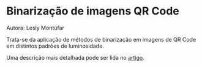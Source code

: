 # Binarização de imagens QR Code

Autora: Lesly Montúfar

Trata-se da aplicação de métodos de binarização em imagens de QR Code em distintos padrões de luminosidade.

Uma descrição mais detalhada pode ser lida no [artigo](https://github.com/LeslyMontufar/qrcode/blob/master/artigo/artigo_376.pdf).
